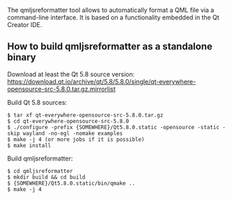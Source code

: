 The qmljsreformatter tool allows to automatically format a QML file via a command-line interface. It is based on a functionality embedded in the Qt Creator IDE.

## How to build qmljsreformatter as a standalone binary

Download at least the Qt 5.8 source version: https://download.qt.io/archive/qt/5.8/5.8.0/single/qt-everywhere-opensource-src-5.8.0.tar.gz.mirrorlist

Build Qt 5.8 sources:
```
$ tar xf qt-everywhere-opensource-src-5.8.0.tar.gz
$ cd qt-everywhere-opensource-src-5.8.0
$ ./configure -prefix {SOMEWHERE}/Qt5.8.0.static -opensource -static -skip wayland -no-egl -nomake examples
$ make -j 4 (or more jobs if it is possible)
$ make install
```

Build qmljsreformatter:
```
$ cd qmljsreformatter
$ mkdir build && cd build
$ {SOMEWHERE}/Qt5.8.0.static/bin/qmake .. 
$ make -j 4
```
